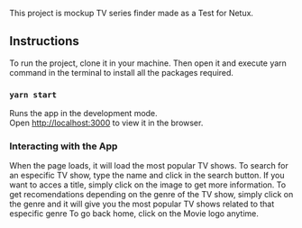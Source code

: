 This project is mockup TV series finder made as a Test for Netux.

## Instructions

To run the project, clone it in your machine. Then open it and execute yarn command in the terminal to install all the packages required.

### `yarn start`

Runs the app in the development mode.<br />
Open [http://localhost:3000](http://localhost:3000) to view it in the browser.

### Interacting with the App
When the page loads, it will load the most popular TV shows. To search for an especific TV show, type the name and click in the search button.
If you want to acces a title, simply click on the image to get more information.
To get recomendations depending on the genre of the TV show, simply click on the genre and it will give you the most popular TV shows related to that especific genre
To go back home, click on the Movie logo anytime.